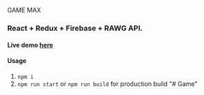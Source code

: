GAME MAX

### React + Redux + Firebase + RAWG API.

#### Live demo [here](https://gamemax-huynh.ga/)

#### Usage

1. `npm i`
2. `npm run start` or `npm run build` for production build
   "# Game"
